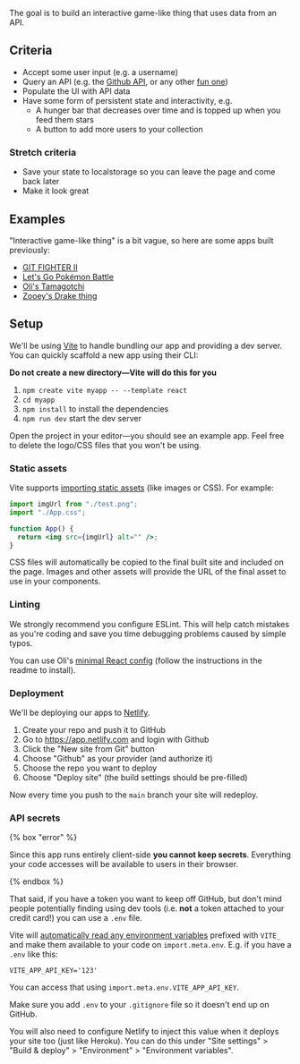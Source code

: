 The goal is to build an interactive game-like thing that uses data from an API.

## Criteria

- Accept some user input (e.g. a username)
- Query an API (e.g. the [Github API](https://developer.github.com/v3/), or any other [fun one](https://www.potterapi.com/))
- Populate the UI with API data
- Have some form of persistent state and interactivity, e.g.
  - A hunger bar that decreases over time and is topped up when you feed them stars
  - A button to add more users to your collection

### Stretch criteria

- Save your state to localstorage so you can leave the page and come back later
- Make it look great

## Examples

"Interactive game-like thing" is a bit vague, so here are some apps built previously:

- [GIT FIGHTER II](https://camko.netlify.app/)
- [Let's Go Pokémon Battle](https://lets-go-pokemon-battle.netlify.app/)
- [Oli's Tamagotchi](https://tamagotchi.netlify.com)
- [Zooey's Drake thing](https://fuckin-yolo.netlify.com/)

## Setup

We'll be using [Vite](https://vitejs.dev/) to handle bundling our app and providing a dev server. You can quickly scaffold a new app using their CLI:

**Do not create a new directory—Vite will do this for you**

1. `npm create vite myapp -- --template react`
1. `cd myapp`
1. `npm install` to install the dependencies
1. `npm run dev` start the dev server

Open the project in your editor—you should see an example app. Feel free to delete the logo/CSS files that you won't be using.

### Static assets

Vite supports [importing static assets](https://vitejs.dev/guide/assets.html) (like images or CSS). For example:

```jsx
import imgUrl from "./test.png";
import "./App.css";

function App() {
  return <img src={imgUrl} alt="" />;
}
```

CSS files will automatically be copied to the final built site and included on the page. Images and other assets will provide the URL of the final asset to use in your components.

### Linting

We strongly recommend you configure ESLint. This will help catch mistakes as you're coding and save you time debugging problems caused by simple typos.

You can use Oli's [minimal React config](https://github.com/oliverjam/eslint-config-react-minimal/) (follow the instructions in the readme to install).

### Deployment

We'll be deploying our apps to [Netlify](https://netlify.com).

1. Create your repo and push it to GitHub
1. Go to https://app.netlify.com and login with Github
1. Click the "New site from Git" button
1. Choose "Github" as your provider (and authorize it)
1. Choose the repo you want to deploy
1. Choose "Deploy site" (the build settings should be pre-filled)

Now every time you push to the `main` branch your site will redeploy.

### API secrets

{% box "error" %}

Since this app runs entirely client-side **you cannot keep secrets**. Everything your code accesses will be available to users in their browser.

{% endbox %}

That said, if you have a token you want to keep off GitHub, but don't mind people potentially finding using dev tools (i.e. **not** a token attached to your credit card!) you can use a `.env` file.

Vite will [automatically read any environment variables](https://vitejs.dev/guide/env-and-mode.html#env-files) prefixed with `VITE_` and make them available to your code on `import.meta.env`. E.g. if you have a `.env` like this:

```
VITE_APP_API_KEY='123'
```

You can access that using `import.meta.env.VITE_APP_API_KEY`.

Make sure you add `.env` to your `.gitignore` file so it doesn't end up on GitHub.

You will also need to configure Netlify to inject this value when it deploys your site too (just like Heroku). You can do this under "Site settings" > "Build & deploy" > "Environment" > "Environment variables".
